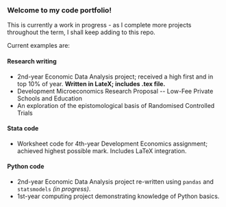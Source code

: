 ### Welcome to my code portfolio!

This is currently a work in progress - as I complete more projects throughout the term, I shall keep adding to this repo.

Current examples are:

#### Research writing
- 2nd-year Economic Data Analysis project; received a high first and in top 10% of year. **Written in LateX; includes .tex file.**
- Development Microeconomics Research Proposal -- Low-Fee Private Schools and Education
- An exploration of the epistomological basis of Randomised Controlled Trials

#### Stata code
- Worksheet code for 4th-year Development Economics assignment; achieved highest possible mark. Includes LaTeX integration.

#### Python code
- 2nd-year Economic Data Analysis project re-written using `pandas` and `statsmodels` _(in progress)_.
- 1st-year computing project demonstrating knowledge of Python basics.
